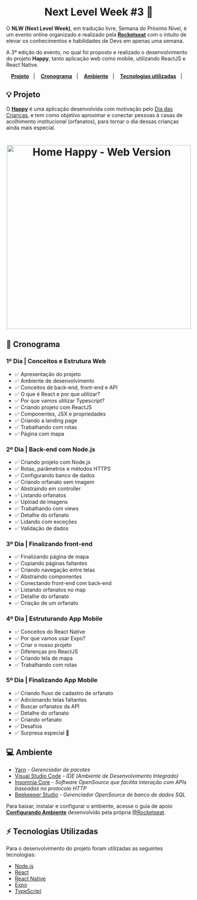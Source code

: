 <h1 align="center"> 
	Next Level Week #3 🚀
</h1>


O **NLW (Next Level Week)**, em tradução livre, Semana do Próximo Nível, é um evento online organizado e realizado pela **[Rocketseat][rocketseat]** com o intuito de elevar os conhecimentos e habilidades de Devs em apenas uma semana.

A 3º edição do evento, no qual foi proposto e realizado o desenvolvimento do projeto **Happy**, tanto aplicação web como mobile, utilizando ReactJS e React Native.

<p align="center">
  <a href="#-projeto"><strong>Projeto</strong></a>&nbsp;&nbsp;&nbsp;|&nbsp;&nbsp;&nbsp;
  <a href="#-cronograma"><strong>Cronograma</strong></a>&nbsp;&nbsp;&nbsp;|&nbsp;&nbsp;&nbsp;
  <a href="#-ambiente"><strong>Ambiente</strong></a>&nbsp;&nbsp;&nbsp;|&nbsp;&nbsp;&nbsp;
  <a href="#-tecnologias-utilizadas"><strong>Tecnologias utilizadas</strong></a>&nbsp;&nbsp;&nbsp;|&nbsp;&nbsp;&nbsp;
</p>

## 💡 Projeto

O **[Happy](https://github.com/bryan-lima/NLW-3)** é uma aplicação desenvolvida com motivação pelo [Dia das Crianças](https://www.google.com/search?q=dia+das+crianças), e tem como objetivo aproximar e conectar pessoas à casas de acolhimento institucional (orfanatos), para tornar o dia dessas crianças ainda mais especial.

<h1 align="center">
    <img alt="Home Happy - Web Version" title="Home Happy - Web Version" src="https://cdn.discordapp.com/attachments/722536638718148718/1257862467518730270/1602688256918.png?ex=6685f336&is=6684a1b6&hm=34d67adc5613d7421fa1106cfcc219665aa350bfcad497c6de91d1481fc4044c&" width="500px" />
</h1>

## 📅 Cronograma

### 1º Dia | Conceitos e Estrutura Web

- :white_check_mark: Apresentação do projeto
- :white_check_mark: Ambiente de desenvolvimento
- :white_check_mark: Conceitos de back-end, front-end e API
- :white_check_mark: O que é React e por que utilizar?
- :white_check_mark: Por que vamos utilizar Typescript?
- :white_check_mark: Criando projeto com ReactJS
- :white_check_mark: Componentes, JSX e propriedades
- :white_check_mark: Criando a landing page
- :white_check_mark: Trabalhando com rotas
- :white_check_mark: Página com mapa

### 2º Dia | Back-end com Node.js

- :white_check_mark: Criando projeto com Node.js
- :white_check_mark: Rotas, parâmetros e métodos HTTPS
- :white_check_mark: Configurando banco de dados
- :white_check_mark: Criando orfanato sem imagem
- :white_check_mark: Abstraindo em controller
- :white_check_mark: Listando orfanatos
- :white_check_mark: Upload de imagens
- :white_check_mark: Trabalhando com views
- :white_check_mark: Detalhe do orfanato
- :white_check_mark: Lidando com exceções
- :white_check_mark: Validação de dados

### 3º Dia | Finalizando front-end

- :white_check_mark: Finalizando página de mapa
- :white_check_mark: Copiando páginas faltantes
- :white_check_mark: Criando navegação entre telas
- :white_check_mark: Abstraindo componentes
- :white_check_mark: Conectando front-end com back-end
- :white_check_mark: Listando orfanatos no map
- :white_check_mark: Detalhe do orfanato
- :white_check_mark: Criação de um orfanato

### 4º Dia | Estruturando App Mobile

- :white_check_mark: Conceitos do React Native
- :white_check_mark: Por que vamos usar Expo?
- :white_check_mark: Criar o nosso projeto
- :white_check_mark: Diferenças pro ReactJS
- :white_check_mark: Criando tela de mapa
- :white_check_mark: Trabalhando com rotas

### 5º Dia | Finalizando App Mobile

- :white_check_mark: Criando fluxo de cadastro de orfanato
- :white_check_mark: Adicionando telas faltantes
- :white_check_mark: Buscar orfanatos da API
- :white_check_mark: Detalhe do orfanato
- :white_check_mark: Criando orfanato
- :white_check_mark: Desafios
- :white_check_mark: Surpresa especial 💜

## 💻 Ambiente

- [Yarn][yarn] - _Gerenciador de pacotes_
- [Visual Studio Code][vscode] - _IDE (Ambiente de Desenvolvimento Integrado)_
- [Insomnia Core][insomnia] - _Software OpenSource que facilita interação com APIs baseadas no protocolo HTTP_
- [Beekeeper Studio][beekeeper] - _Gerenciador OpenSource de banco de dados SQL_

Para baixar, instalar e configurar o ambiente, acesse o guia de apoio **[Configurando Ambiente](https://www.notion.so/Configurando-o-ambiente-953aad022cda4fbcb149be2bfe793995)** desenvolvido pela própria [@Rocketseat][rocketseat-github].

## ⚡ Tecnologias Utilizadas

Para o desenvolvimento do projeto foram utilizadas as seguintes tecnologias:

- [Node.js][nodejs]
- [React][reactjs]
- [React Native][react-native]
- [Expo][expo]
- [TypeScript][ts]

[nodejs]: https://nodejs.org/
[ts]: https://www.typescriptlang.org/
[reactjs]: https://reactjs.org
[react-native]: https://facebook.github.io/react-native/
[yarn]: https://yarnpkg.com/
[expo]: https://expo.io/
[vscode]: https://code.visualstudio.com/
[insomnia]: https://insomnia.rest/
[beekeeper]: https://www.beekeeperstudio.io/
[notion]: https://www.notion.so/
[figma]: https://www.figma.com
[rocketseat]: https://rocketseat.com.br/
[rocketseat-github]: https://github.com/Rocketseat
[rocketseat-edu-github]: https://github.com/rocketseat-education/
[mit]: https://opensource.org/licenses/MIT
